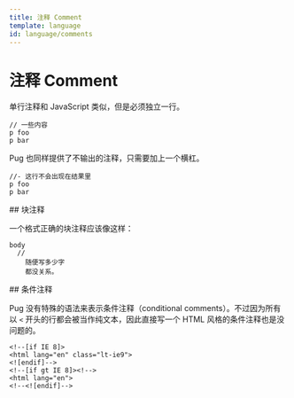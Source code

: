 ```yaml
---
title: 注释 Comment
template: language
id: language/comments
---
```


# 注释 Comment

单行注释和 JavaScript 类似，但是必须独立一行。

```pug-preview
// 一些内容
p foo
p bar
```

Pug 也同样提供了不输出的注释，只需要加上一个横杠。

```pug-preview
//- 这行不会出现在结果里
p foo
p bar
```

<span id="to-do" />
## 块注释

一个格式正确的块注释应该像这样：

```pug-preview
body
  //
    随便写多少字
    都没关系。
```

<span id="to-do" />
## 条件注释

Pug 没有特殊的语法来表示条件注释（conditional comments）。不过因为所有以 `<` 开头的行都会被当作纯文本，因此直接写一个 HTML 风格的条件注释也是没问题的。

```pug-preview
<!--[if IE 8]>
<html lang="en" class="lt-ie9">
<![endif]-->
<!--[if gt IE 8]><!-->
<html lang="en">
<!--<![endif]-->
```
